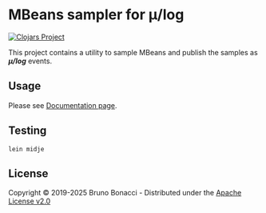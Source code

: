 # MBeans sampler for μ/log
[![Clojars Project](https://img.shields.io/clojars/v/com.brunobonacci/mulog-mbean-sampler.svg)](https://clojars.org/com.brunobonacci/mulog-mbean-sampler)

This project contains a utility to sample MBeans and publish the samples as ***μ/log*** events.

## Usage

Please see [Documentation page](../doc/publishers/mbean-metrics-sampling.md).

## Testing

``` shell
lein midje
```

## License

Copyright © 2019-2025 Bruno Bonacci - Distributed under the [Apache License v2.0](http://www.apache.org/licenses/LICENSE-2.0)
